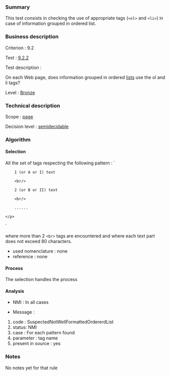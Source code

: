### Summary

This test consists in checking the use of appropriate tags (`<ol>` and `<li>`) in case of information grouped in ordered list.

### Business description

Criterion : 9.2

Test : [9.2.2](http://www.accessiweb.org/index.php/accessiweb-22-english-version.html#test-9-2-2)

Test description :

On each Web page, does information grouped in ordered [lists](http://www.accessiweb.org/index.php/glossary-76.html#mListes) use the ol and li tags?

Level : [Bronze](/en/category/rules-design/accessiweb-11/level/bronze)

### Technical description

Scope : [page](/en/category/rules-design/accessiweb-11/scope/page)

Decision level :
[semidecidable](/en/category/rules-design/accessiweb-11/decision-level/semidecidable)

### Algorithm

#### Selection

All the set of tags respecting the following pattern :
`
    <p>

        1 (or A or I) text 

        <br/>

        2 (or B or II) text 

        <br/>

        ......

    </p>
`

where more than 2 `<br>` tags are encountered and where each text part does not exceed 80 characters.

-   used nomenclature : none
-   reference : none

#### Process

The selection handles the process

#### Analysis

-   NMI : In all cases

-   Message :

1.  code : SuspectedNotWellFormattedOrdererdList
2.  status: NMI
3.  case : For each pattern found
4.  parameter : tag name
5.  present in source : yes

### Notes

No notes yet for that rule
